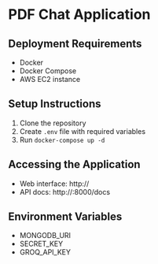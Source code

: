 # PDF Chat Application

## Deployment Requirements
- Docker
- Docker Compose
- AWS EC2 instance

## Setup Instructions
1. Clone the repository
2. Create `.env` file with required variables
3. Run `docker-compose up -d`

## Accessing the Application
- Web interface: http://<ec2-public-ip>
- API docs: http://<ec2-public-ip>:8000/docs

## Environment Variables
- MONGODB_URI
- SECRET_KEY
- GROQ_API_KEY

